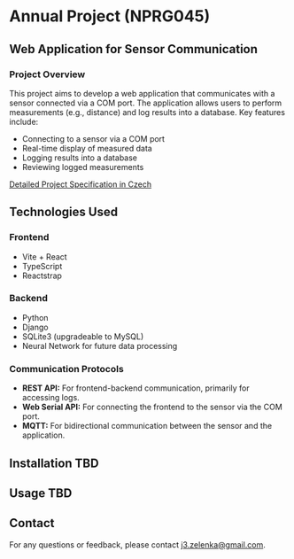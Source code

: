 # Annual Project (NPRG045)
## Web Application for Sensor Communication

### Project Overview

This project aims to develop a web application that communicates with a sensor connected via a COM port. The application allows users to perform measurements (e.g., distance) and log results into a database. Key features include:

- Connecting to a sensor via a COM port
- Real-time display of measured data
- Logging results into a database
- Reviewing logged measurements

[Detailed Project Specification in Czech](./docs/program_specification.md)

## Technologies Used

### Frontend
- Vite + React
- TypeScript
- Reactstrap

### Backend
- Python
- Django
- SQLite3 (upgradeable to MySQL)
- Neural Network for future data processing

### Communication Protocols

- **REST API:** For frontend-backend communication, primarily for accessing logs.
- **Web Serial API:** For connecting the frontend to the sensor via the COM port.
- **MQTT:** For bidirectional communication between the sensor and the application.

## Installation TBD

## Usage TBD

## Contact

For any questions or feedback, please contact [j3.zelenka@gmail.com](mailto:j3.zelenka@gmail.com).
